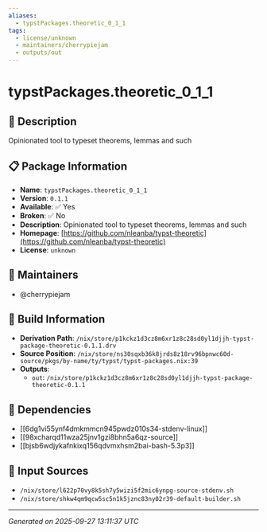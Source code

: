 ```yaml
---
aliases:
  - typstPackages.theoretic_0_1_1
tags:
  - license/unknown
  - maintainers/cherrypiejam
  - outputs/out
---
```


# typstPackages.theoretic_0_1_1

## 📝 Description

Opinionated tool to typeset theorems, lemmas and such

## 📋 Package Information

- **Name**: `typstPackages.theoretic_0_1_1`
- **Version**: `0.1.1`
- **Available**: ✅ Yes
- **Broken**: ✅ No
- **Description**: Opinionated tool to typeset theorems, lemmas and such
- **Homepage**: [https://github.com/nleanba/typst-theoretic](https://github.com/nleanba/typst-theoretic)
- **License**: `unknown`
## 👥 Maintainers

- @cherrypiejam


## 🔧 Build Information

- **Derivation Path**: `/nix/store/p1kckz1d3cz8m6xr1z8c28sd0yl1djjh-typst-package-theoretic-0.1.1.drv`
- **Source Position**: `/nix/store/ns30sqxb36k8jrds8z18rv96bpnwc60d-source/pkgs/by-name/ty/typst/typst-packages.nix:39`
- **Outputs**:
  - `out`:  `/nix/store/p1kckz1d3cz8m6xr1z8c28sd0yl1djjh-typst-package-theoretic-0.1.1`

## 🔗 Dependencies

- [[6dg1vi55ynf4dmkmmcn945pwdz010s34-stdenv-linux]]
- [[98xcharqd11wza25jnv1gzi8bhn5a6qz-source]]
- [[bjsb6wdjykafnkixq156qdvmxhsm2bai-bash-5.3p3]]

## 📁 Input Sources

- `/nix/store/l622p70vy8k5sh7y5wizi5f2mic6ynpg-source-stdenv.sh`
- `/nix/store/shkw4qm9qcw5sc5n1k5jznc83ny02r39-default-builder.sh`

---
*Generated on 2025-09-27 13:11:37 UTC*
